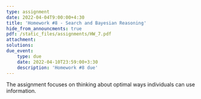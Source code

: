 ```yaml
---
type: assignment
date: 2022-04-04T9:00:00+4:30
title: 'Homework #8 - Search and Bayesian Reasoning'
hide_from_announcments: true
pdf: /static_files/assignments/HW_7.pdf
attachment: 
solutions: 
due_event: 
    type: due
    date: 2022-04-10T23:59:00+3:30
    description: 'Homework #8 due'
---
```

The assignment focuses on thinking about optimal ways individuals can use information. 
